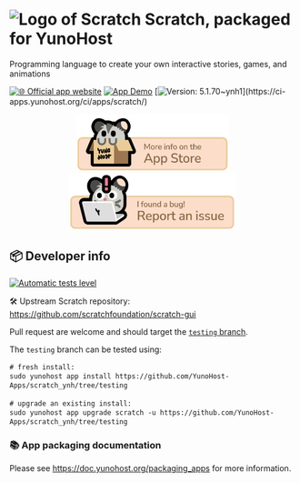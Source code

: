 <!--
N.B.: This README was automatically generated by <https://github.com/YunoHost/apps_tools/blob/main/readme_generator>
It shall NOT be edited by hand.
-->

<h1>
  <img src="https://raw.githubusercontent.com/YunoHost/apps/main/logos/scratch.png" width="32px" alt="Logo of Scratch">
  Scratch, packaged for YunoHost
</h1>

Programming language to create your own interactive stories, games, and animations

[![🌐 Official app website](https://img.shields.io/badge/Official_app_website-darkgreen?style=for-the-badge)](https://scratch.mit.edu/)
[![App Demo](https://img.shields.io/badge/App_Demo-blue?style=for-the-badge)](https://scratch.mit.edu/projects/editor/?tutorial=getStarted)
[![Version: 5.1.70~ynh1](https://img.shields.io/badge/Version-5.1.70~ynh1-rgba(0,150,0,1)?style=for-the-badge)](https://ci-apps.yunohost.org/ci/apps/scratch/)

<div align="center">
<a href="https://apps.yunohost.org/app/scratch"><img height="100px" src="https://github.com/YunoHost/yunohost-artwork/raw/refs/heads/main/badges/neopossum-badges/badge_more_info_on_the_appstore.svg"/></a>
<a href="https://github.com/YunoHost-Apps/scratch_ynh/issues"><img height="100px" src="https://github.com/YunoHost/yunohost-artwork/raw/refs/heads/main/badges/neopossum-badges/badge_report_an_issue.svg"/></a>
</div>

## 📦 Developer info

[![Automatic tests level](https://apps.yunohost.org/badge/cilevel/scratch)](https://ci-apps.yunohost.org/ci/apps/scratch/)

🛠️ Upstream Scratch repository: <https://github.com/scratchfoundation/scratch-gui>

Pull request are welcome and should target the [`testing` branch](https://github.com/YunoHost-Apps/scratch_ynh/tree/testing).

The `testing` branch can be tested using:
```
# fresh install:
sudo yunohost app install https://github.com/YunoHost-Apps/scratch_ynh/tree/testing

# upgrade an existing install:
sudo yunohost app upgrade scratch -u https://github.com/YunoHost-Apps/scratch_ynh/tree/testing
```

### 📚 App packaging documentation

Please see <https://doc.yunohost.org/packaging_apps> for more information.